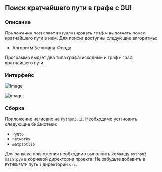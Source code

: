 ## Поиск кратчайшего пути в графе с GUI

### Описание

Приложение позволяет визуализировать граф и выполнять поиск кратчайшего пути в нем.
Для поиска доступны следующие алгоритмы: 
- Алгоритм Беллмана-Форда

Программа выдает два типа графа: исходный и граф и граф кратчайшего пути.


### Интерфейс

![image](https://github.com/JKearnsl/short_path_in_graph/assets/76239707/d99327da-2fed-4089-b56e-b84586bd3aa3)

![image](https://github.com/JKearnsl/short_path_in_graph/assets/76239707/072db912-e595-4041-810d-d4a5cbbf3b8a)


### Сборка

Приложение написано на `Python3.11`. Необходимо установить следующие библиотеки:

- `PyQt6`
- `networkx`
- `matplotlib`

Для запуска приложения необходимо выполнить команду `python3 main.pyw` в корневой директории проекта. 
Не забудьте добавить в `PYTHONPATH` путь к директории `src`.

